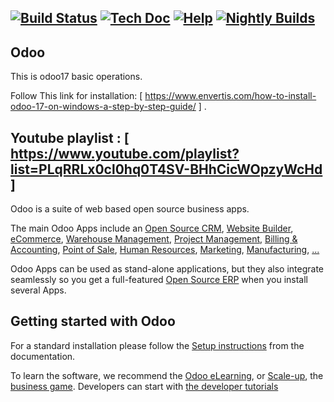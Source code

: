 [![Build Status](https://runbot.odoo.com/runbot/badge/flat/1/master.svg)](https://runbot.odoo.com/runbot)
[![Tech Doc](https://img.shields.io/badge/master-docs-875A7B.svg?style=flat&colorA=8F8F8F)](https://www.odoo.com/documentation/17.0)
[![Help](https://img.shields.io/badge/master-help-875A7B.svg?style=flat&colorA=8F8F8F)](https://www.odoo.com/forum/help-1)
[![Nightly Builds](https://img.shields.io/badge/master-nightly-875A7B.svg?style=flat&colorA=8F8F8F)](https://nightly.odoo.com/)
----
Odoo
----
This is odoo17 basic operations. 

Follow This link for installation: 
[ https://www.envertis.com/how-to-install-odoo-17-on-windows-a-step-by-step-guide/ ] .

Youtube playlist : 
[ https://www.youtube.com/playlist?list=PLqRRLx0cl0hq0T4SV-BHhCicWOpzyWcHd ]
----


Odoo is a suite of web based open source business apps.

The main Odoo Apps include an <a href="https://www.odoo.com/page/crm">Open Source CRM</a>,
<a href="https://www.odoo.com/app/website">Website Builder</a>,
<a href="https://www.odoo.com/app/ecommerce">eCommerce</a>,
<a href="https://www.odoo.com/app/inventory">Warehouse Management</a>,
<a href="https://www.odoo.com/app/project">Project Management</a>,
<a href="https://www.odoo.com/app/accounting">Billing &amp; Accounting</a>,
<a href="https://www.odoo.com/app/point-of-sale-shop">Point of Sale</a>,
<a href="https://www.odoo.com/app/employees">Human Resources</a>,
<a href="https://www.odoo.com/app/social-marketing">Marketing</a>,
<a href="https://www.odoo.com/app/manufacturing">Manufacturing</a>,
<a href="https://www.odoo.com/">...</a>

Odoo Apps can be used as stand-alone applications, but they also integrate seamlessly so you get
a full-featured <a href="https://www.odoo.com">Open Source ERP</a> when you install several Apps.

Getting started with Odoo
-------------------------

For a standard installation please follow the <a href="https://www.odoo.com/documentation/17.0/administration/install/install.html">Setup instructions</a>
from the documentation.

To learn the software, we recommend the <a href="https://www.odoo.com/slides">Odoo eLearning</a>, or <a href="https://www.odoo.com/page/scale-up-business-game">Scale-up</a>, the <a href="https://www.odoo.com/page/scale-up-business-game">business game</a>. Developers can start with <a href="https://www.odoo.com/documentation/17.0/developer/howtos.html">the developer tutorials</a>
